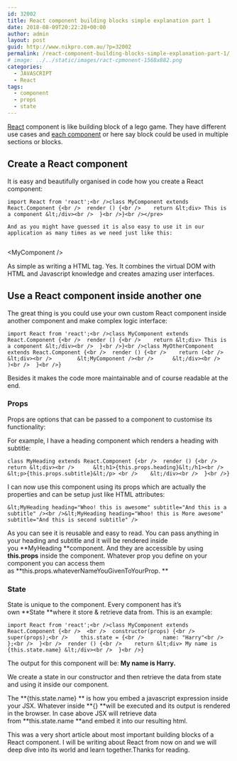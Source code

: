 ```yaml
---
id: 32002
title: React component building blocks simple explanation part 1
date: 2018-08-09T20:22:28+00:00
author: admin
layout: post
guid: http://www.nikpro.com.au/?p=32002
permalink: /react-component-building-blocks-simple-explanation-part-1/
# image: ../../static/images/ract-cpmonent-1568x882.png
categories:
  - JAVASCRIPT
  - React
tags:
  - component
  - props
  - state
---
```

[React](http://www.nikpro.com.au/react-or-angular-how-much-it-matters/) component is like building block of a lego game. They have different use cases and <a href="https://reactjs.org/docs/components-and-props.html" target="_blank" rel="noopener noreferrer">each component</a> or here say block could be used in multiple sections or blocks.

## Create a React component

It is easy and beautifully organised in code how you create a React component:


```
import React from 'react';<br />class MyComponent extends React.Component {<br />  render () {<br />    return &lt;div> This is a component &lt;/div><br />  }<br />}<br /></pre>

And as you might have guessed it is also easy to use it in our application as many times as we need just like this:


```
&lt;MyComponent /><br /></pre>

As simple as writing a HTML tag. Yes. It combines the virtual DOM with HTML and Javascript knowledge and creates amazing user interfaces.

## Use a React component inside another one

The great thing is you could use your own custom React component inside another component and make complex logic interface:


```
import React from 'react';<br />class MyComponent extends React.Component {<br />  render () {<br />    return &lt;div> This is a component &lt;/div><br />  }<br />}<br />class MyOtherComponent extends React.Component {<br />  render () {<br />    return (<br />      &lt;div><br />        &lt;MyComponent /><br />      &lt;/div><br />    )<br />  }<br />}
```


Besides it makes the code more maintainable and of course readable at the end.

### Props

Props are options that can be passed to a component to customise its functionality:

For example, I have a heading component which renders a heading with subtitle:


```
class MyHeading extends React.Component {<br />  render () {<br />    return &lt;div><br />      &lt;h1>{this.props.heading}&lt;/h1><br />      &lt;p>{this.props.subtitle}&lt;/p> <br />    &lt;/div><br />  }<br />}
```


I can now use this component using its props which are actually the properties and can be setup just like HTML attributes:


```
&lt;MyHeading heading="Whoo! this is awesome" subtitle="And this is a subtitle" /><br />&lt;MyHeading heading="Whoo! this is More awesome" subtitle="And this is second subtitle" />
```


As you can see it is reusable and easy to read. You can pass anything in your heading and subtitle and it will be rendered inside you **MyHeading **component. And they are accessible by using **this.props** inside the component. Whatever prop you define on your component you can access them as **this.props.whateverNameYouGivenToYourProp. **

### State

State is unique to the component. Every component has it’s own **State **where it store & retrieve data from. This is an example:


```
import React from 'react';<br />class MyComponent extends React.Component {<br />  <br />  constructor(props) {<br />    super(props);<br />    this.state = {<br />      name: "Harry"<br />    };<br />  }<br />  render () {<br />    return &lt;div> My name is {this.state.name} &lt;/div><br />  }<br />}
```


The output for this component will be: **My name is Harry.**

We create a state in our constructor and then retrieve the data from state and using it inside our component.

The **{this.state.name} ** is how you embed a javascript expression inside your JSX. Whatever inside **{} **will be executed and its output is rendered in the browser. In case above JSX will retrieve data from **this.state.name **and embed it into our resulting html.

This was a very short article about most important building blocks of a React component. I will be writing about React from now on and we will deep dive into its world and learn together.Thanks for reading.